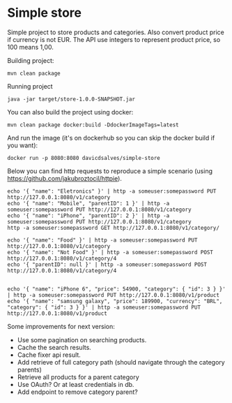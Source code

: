 # Simple store
Simple project to store products and categories. Also convert product price if currency is not EUR.
The API use integers to represent product price, so 100 means 1,00.

Building project:
```
mvn clean package
```
Running project
```
java -jar target/store-1.0.0-SNAPSHOT.jar
``` 
You can also build the project using docker:
```
mvn clean package docker:build -DdockerImageTags=latest 
```
And run the image (it's on dockerhub so you can skip the docker build if you want):
```
docker run -p 8080:8080 davicdsalves/simple-store
```

Below you can find http requests to reproduce a simple scenario (using https://github.com/jakubroztocil/httpie). 

```
echo '{ "name": "Eletronics" }' | http -a someuser:somepassword PUT http://127.0.0.1:8080/v1/category
echo '{ "name": "Mobile", "parentID": 1 }' | http -a someuser:somepassword PUT http://127.0.0.1:8080/v1/category
echo '{ "name": "iPhone", "parentID": 2 }' | http -a someuser:somepassword PUT http://127.0.0.1:8080/v1/category
http -a someuser:somepassword GET http://127.0.0.1:8080/v1/category/

echo '{ "name": "Food" }' | http -a someuser:somepassword PUT http://127.0.0.1:8080/v1/category
echo '{ "name": "Not Food" }' | http -a someuser:somepassword POST http://127.0.0.1:8080/v1/category/4
echo '{ "parentID": null }' | http -a someuser:somepassword POST http://127.0.0.1:8080/v1/category/4


echo '{ "name": "iPhone 6", "price": 54900, "category": { "id": 3 } }' | http -a someuser:somepassword PUT http://127.0.0.1:8080/v1/product
echo '{ "name": "samsung galaxy", "price": 189900, "currency": "BRL", "category": { "id": 3 } }' | http -a someuser:somepassword PUT http://127.0.0.1:8080/v1/product
```

Some improvements for next version:
- Use some pagination on searching products.
- Cache the search results. 
- Cache fixer api result.
- Add retrieve of full category path (should navigate through the category parents)
- Retrieve all products for a parent category 
- Use OAuth? Or at least credentials in db. 
- Add endpoint to remove category parent?